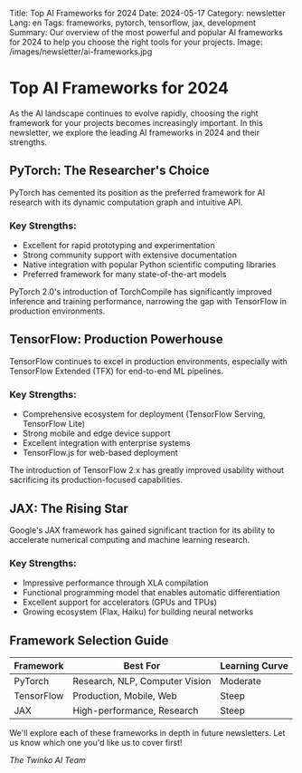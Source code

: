 Title: Top AI Frameworks for 2024
Date: 2024-05-17
Category: newsletter
Lang: en
Tags: frameworks, pytorch, tensorflow, jax, development
Summary: Our overview of the most powerful and popular AI frameworks for 2024 to help you choose the right tools for your projects.
Image: /images/newsletter/ai-frameworks.jpg

# Top AI Frameworks for 2024

As the AI landscape continues to evolve rapidly, choosing the right framework for your projects becomes increasingly important. In this newsletter, we explore the leading AI frameworks in 2024 and their strengths.

## PyTorch: The Researcher's Choice

PyTorch has cemented its position as the preferred framework for AI research with its dynamic computation graph and intuitive API.

### Key Strengths:
- Excellent for rapid prototyping and experimentation
- Strong community support with extensive documentation
- Native integration with popular Python scientific computing libraries
- Preferred framework for many state-of-the-art models

PyTorch 2.0's introduction of TorchCompile has significantly improved inference and training performance, narrowing the gap with TensorFlow in production environments.

## TensorFlow: Production Powerhouse

TensorFlow continues to excel in production environments, especially with TensorFlow Extended (TFX) for end-to-end ML pipelines.

### Key Strengths:
- Comprehensive ecosystem for deployment (TensorFlow Serving, TensorFlow Lite)
- Strong mobile and edge device support
- Excellent integration with enterprise systems
- TensorFlow.js for web-based deployment

The introduction of TensorFlow 2.x has greatly improved usability without sacrificing its production-focused capabilities.

## JAX: The Rising Star

Google's JAX framework has gained significant traction for its ability to accelerate numerical computing and machine learning research.

### Key Strengths:
- Impressive performance through XLA compilation
- Functional programming model that enables automatic differentiation
- Excellent support for accelerators (GPUs and TPUs)
- Growing ecosystem (Flax, Haiku) for building neural networks

## Framework Selection Guide

| Framework | Best For | Learning Curve |
|-----------|----------|---------------|
| PyTorch   | Research, NLP, Computer Vision | Moderate |
| TensorFlow | Production, Mobile, Web | Steep |
| JAX | High-performance, Research | Steep |

We'll explore each of these frameworks in depth in future newsletters. Let us know which one you'd like us to cover first!

*The Twinko AI Team* 
